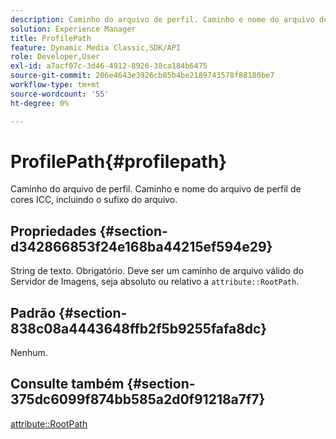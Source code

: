 ```yaml
---
description: Caminho do arquivo de perfil. Caminho e nome do arquivo de perfil de cores ICC, incluindo o sufixo do arquivo.
solution: Experience Manager
title: ProfilePath
feature: Dynamic Media Classic,SDK/API
role: Developer,User
exl-id: a7acf07c-3d46-4912-8926-38ca184b6475
source-git-commit: 206e4643e3926cb85b4be2189743578f88180be7
workflow-type: tm+mt
source-wordcount: '55'
ht-degree: 0%

---
```


# ProfilePath{#profilepath}

Caminho do arquivo de perfil. Caminho e nome do arquivo de perfil de cores ICC, incluindo o sufixo do arquivo.

## Propriedades {#section-d342866853f24e168ba44215ef594e29}

String de texto. Obrigatório. Deve ser um caminho de arquivo válido do Servidor de Imagens, seja absoluto ou relativo a `attribute::RootPath`.

## Padrão {#section-838c08a4443648ffb2f5b9255fafa8dc}

Nenhum.

## Consulte também {#section-375dc6099f874bb585a2d0f91218a7f7}

[attribute::RootPath](../../../../../is-api/image-catalog/image-serving-api-ref/c-image-catalog-reference/c-attributes-reference/r-rootpath.md#reference-17d57e5967be403b8408fa7214017494)
